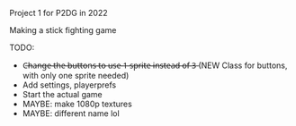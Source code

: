 Project 1 for P2DG in 2022

Making a stick fighting game

TODO:
- C̶h̶a̶n̶g̶e̶ ̶t̶h̶e̶ ̶b̶u̶t̶t̶o̶n̶s̶ ̶t̶o̶ ̶u̶s̶e̶ ̶1̶ ̶s̶p̶r̶i̶t̶e̶ ̶i̶n̶s̶t̶e̶a̶d̶ ̶o̶f̶ ̶3̶   (NEW Class for buttons, with only one sprite needed)
- Add settings, playerprefs
- Start the actual game
- MAYBE: make 1080p textures
- MAYBE: different name lol

